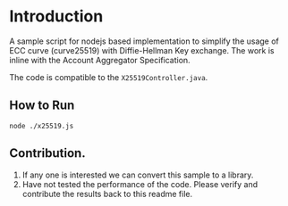 # Introduction

A sample script for nodejs based implementation to simplify the usage of ECC curve (curve25519) with Diffie-Hellman Key exchange. The work is inline with the Account Aggregator Specification.

The code is compatible to the ```X25519Controller.java```. 

## How to Run
```node ./x25519.js```

## Contribution.

1) If any one is interested we can convert this sample to a library.
2) Have not tested the performance of the code. Please verify and contribute the results back to this readme file.